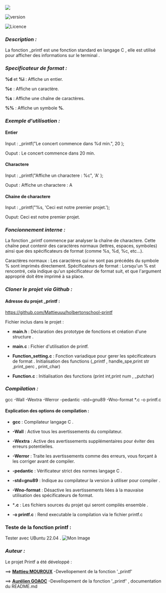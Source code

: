 ![](https://www.commentcoder.com/static/bd7bd17f9fccb49b563e643f73bc87b3/b17f8/c-printf.jpg)


![version](https://img.shields.io/badge/version-1.9.0-blue)

![Licence](https://img.shields.io/badge/licence-MA-green)


### *Description :* 
La fonction _printf est une fonction standard en langage C , elle est utilisé pour afficher des informations sur le terminal .


### *Specificateur de format :*

**%d** et **%i** : Affiche un entier.

**%c** : Affiche un caractère.

**%s** : Affiche une chaîne de caractères.

**%%** : Affiche un symbole **%**. 


### *Exemple d'utilisation :*  
#### Entier

Input : _printf("Le concert commence dans %d min.", 20 );

Ouput : Le concert commence dans 20 min.

#### Charactere

Input : _printf("Affiche un charactere : %c", 'A' );

Ouput : Affiche un charactere : A

#### Chaine de charactere

Input : _printf("%s, 'Ceci est notre premier projet.');

Ouput: Ceci est notre premier projet.


### *Foncionnement interne :*

La fonction _printf commence par analyser la chaîne de charactere. Cette chaîne peut contenir des caractères normaux (lettres, espaces, symboles) ainsi que des spécificateurs de format (comme %s, %d, %c, etc...).

 Caractères normaux : Les caractères qui ne sont pas précédés du symbole % sont imprimés directement.
 Spécificateurs de format : Lorsqu'un % est rencontré, cela indique qu'un spécificateur de format suit, et que l'argument approprié doit être imprimé à sa place.

### *Cloner le projet via Github :*
#### Adresse du projet _printf :
https://github.com/Mattieuuu/holbertonschool-printf

Fichier  inclus dans le projet :
- **main.h** : Déclaration des prototype de fonctions et création d'une structure . 

- **main.c** : Fichier d'utilisation de printf.

- **Function_setting.c** : Fonction variadique pour gerer les spécificateurs de format . Initialisation des functions (_printf , handle_spe,print str ,print_perc , print_char)

- **Function.c** : Initialisation des functions (print int,print num , _putchar)

### *Compilation :*

gcc -Wall -Wextra -Werror -pedantic -std=gnu89 -Wno-format *.c -o printf.c

#### Explication des options de compilation :
- **gcc** : Compilateur langage C .

- **-Wall** : Active tous les avertissements du compilateur.

- **-Wextra** : Active des avertissements supplémentaires pour éviter des erreurs potentielles.

- **-Werror** : Traite les avertissements comme des erreurs, vous forçant à les corriger avant de compiler.

- **-pedantic** : Vérificateur strict des normes langage C .

- **-std=gnu89** : Indique au compilateur la version à utiliser pour compiler .

- **-Wno-format** : Désactive les avertissements liées à la mauvaise utilisation des spécificateurs de format.

- ***.c** : Les fichiers sources du projet qui seront compilés ensemble .

- **-o printf.c** : Rend executable la compilation via le fichier printf.c


### Teste de la fonction printf :
Tester avec UBuntu 22.04 .
![Mon Image](./images/image.png)


### *Auteur :*


Le projet Printf a été développé :

==> **[Mattieu MOUROUX](https://github.com/Mattieuuu)** -Devellopement de la fonction '_printf' 


==> **[Aurélien GOAOC](https://github.com/Aurelien292)** -Devellopement de la fonction '_printf' , documentation du README.md
